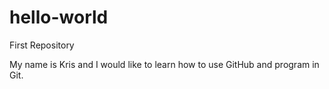 # hello-world
First Repository

My name is Kris and I would like to learn how to use GitHub and program in Git.
